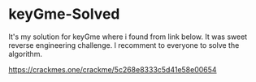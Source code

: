 # keyGme-Solved

It's my solution for keyGme where i found from link below. It was sweet reverse engineering challenge. I recomment to everyone to solve the algorithm.

https://crackmes.one/crackme/5c268e8333c5d41e58e00654
